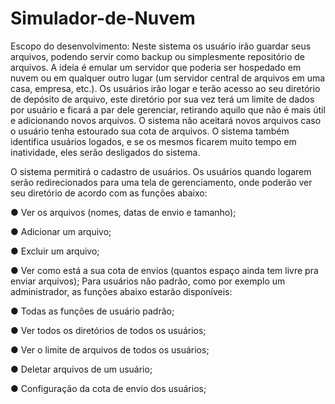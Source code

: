 # Simulador-de-Nuvem

Escopo do desenvolvimento: Neste sistema os usuário irão guardar seus arquivos, podendo
servir como backup ou simplesmente repositório de arquivos. A ideia é emular um servidor
que poderia ser hospedado em nuvem ou em qualquer outro lugar (um servidor central de
arquivos em uma casa, empresa, etc.). Os usuários irão logar e terão acesso ao seu
diretório de depósito de arquivo, este diretório por sua vez terá um limite de dados por
usuário e ficará a par dele gerenciar, retirando aquilo que não é mais útil e adicionando
novos arquivos. O sistema não aceitará novos arquivos caso o usuário tenha estourado sua
cota de arquivos. O sistema também identifica usuários logados, e se os mesmos ficarem
muito tempo em inatividade, eles serão desligados do sistema.


O sistema permitirá o cadastro de usuários. Os usuários quando logarem serão
redirecionados para uma tela de gerenciamento, onde poderão ver seu diretório de acordo
com as funções abaixo:

● Ver os arquivos (nomes, datas de envio e tamanho);

● Adicionar um arquivo;

● Excluir um arquivo;

● Ver como está a sua cota de envios (quantos espaço ainda tem livre pra enviar
arquivos);
Para usuários não padrão, como por exemplo um administrador, as funções abaixo estarão
disponíveis:

● Todas as funções de usuário padrão;

● Ver todos os diretórios de todos os usuários;

● Ver o limite de arquivos de todos os usuários;

● Deletar arquivos de um usuário;

● Configuração da cota de envio dos usuários;
